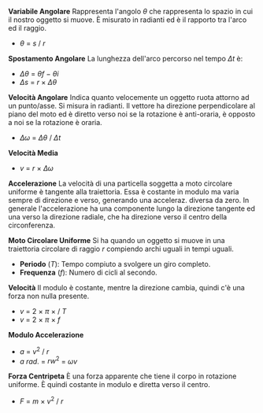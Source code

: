 **Variabile Angolare**
Rappresenta l'angolo $θ$ che rappresenta lo spazio in cui il nostro oggetto si muove. È misurato in radianti ed è il rapporto tra l'arco ed il raggio.
- $θ$ $=$ $s$ $/$ $r$

**Spostamento Angolare**
La lunghezza dell'arco percorso nel tempo $Δt$ è:
- $Δθ$ $=$ $θf$ $-$ $θi$
- $Δs$ $=$ $r$ $×$ $Δθ$

**Velocità Angolare**
Indica quanto velocemente un oggetto ruota attorno ad un punto/asse. Si misura in radianti. Il vettore ha direzione perpendicolare al piano del moto ed è diretto verso noi se la rotazione
è anti-oraria, è opposto a noi se la rotazione è oraria.
- $Δω$ $=$ $Δθ$ $/$ $Δt$

**Velocità Media**
- $v$ $=$ $r$ $×$ $Δω$

**Accelerazione**
La velocità di una particella soggetta a moto circolare uniforme è tangente alla traiettoria.
Essa è costante in modulo ma varia sempre di direzione e verso, generando una acceleraz.
diversa da zero. In generale l'accelerazione ha una componente lungo la direzione tangente ed una verso la direzione radiale, che ha direzione verso il centro della circonferenza.

**Moto Circolare Uniforme**
Si ha quando un oggetto si muove in una traiettoria circolare di raggio $r$ compiendo archi uguali in tempi uguali.
- **Periodo** ($T$): Tempo compiuto a svolgere un giro completo.
- **Frequenza** ($f$): Numero di cicli al secondo.

**Velocità**
Il modulo è costante, mentre la direzione cambia, quindi c'è una forza non nulla presente.
- $v$ $=$ $2$ $×$ $π$ $×$ $/$ $T$
- $v$ $=$ $2$ $×$ $π$ $×$ $f$

**Modulo Accelerazione**
- $a$ $=$ $v^2$ $/$ $r$ 
- $a$ $rad.$ $=$ $rw^2$ $=$ $ωv$

**Forza Centripeta**
È una forza apparente che tiene il corpo in rotazione uniforme. È quindi costante in modulo e diretta verso il centro.
- $F$ $=$ $m$ $×$ $v^2$ $/$ $r$
